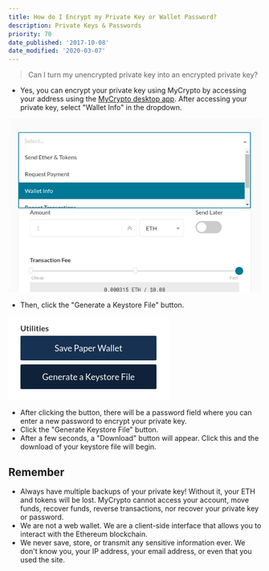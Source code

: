 ```yaml
---
title: How do I Encrypt my Private Key or Wallet Password?
description: Private Keys & Passwords
priority: 70
date_published: '2017-10-08'
date_modified: '2020-03-07'
---
```


> Can I turn my unencrypted private key into an encrypted private key?

* Yes, you can encrypt your private key using MyCrypto by accessing your address using the [MyCrypto desktop app](https://download.mycrypto.com/). After accessing your private key, select "Wallet Info" in the dropdown.

![Wallet Info dropdown](../../assets/how-to/migrating/how-to-change-your-wallet-password-unencrypted-to-encrypted/wallet-info.png)

* Then, click the "Generate a Keystore File" button.

![Generate Keystore button](../../assets/how-to/migrating/how-to-change-your-wallet-password-unencrypted-to-encrypted/generate-keystore-file.png)

* After clicking the button, there will be a password field where you can enter a new password to encrypt your private key.
* Click the "Generate Keystore File" button.
* After a few seconds, a "Download" button will appear. Click this and the download of your keystore file will begin.

## Remember

* Always have multiple backups of your private key! Without it, your ETH and tokens will be lost. MyCrypto cannot access your account, move funds, recover funds, reverse transactions, nor recover your private key or password.
* We are not a web wallet. We are a client-side interface that allows you to interact with the Ethereum blockchain.
* We never save, store, or transmit any sensitive information ever. We don't know you, your IP address, your email address, or even that you used the site.
